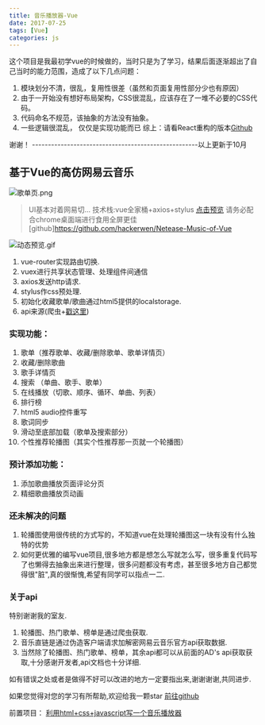 ```yaml
---
title: 音乐播放器-Vue
date: 2017-07-25
tags: [Vue]
categories: js
---
```

这个项目是我最初学vue的时候做的，当时只是为了学习，结果后面逐渐超出了自己当时的能力范围，造成了以下几点问题：
1. 模块划分不清，很乱，复用性很差（虽然和页面复用性部分少也有原因）
2. 由于一开始没有想好布局架构，CSS很混乱，应该存在了一堆不必要的CSS代码。
3. 代码命名不规范，该抽象的方法没有抽象。
4. 一些逻辑很混乱， 仅仅是实现功能而已
综上：请看React重构的版本[Github](https://github.com/worldzhao/music-react)

谢谢！
----------------------------------------------------以上更新于10月

## 基于Vue的高仿网易云音乐
![歌单页.png](http://upload-images.jianshu.io/upload_images/4869616-4fa1a61eca7fac96.png?imageMogr2/auto-orient/strip%7CimageView2/2/w/1240)

> UI基本对着网易切...
> 技术栈:vue全家桶+axios+stylus
> [点击预览](http://blog.hackerwen.tech/Netease-Music-of-Vue/) 请务必配合chrome桌面端进行食用全屏更佳
> [github]https://github.com/hackerwen/Netease-Music-of-Vue

![动态预览.gif](http://upload-images.jianshu.io/upload_images/4869616-a7fbcdbbf3680110.gif?imageMogr2/auto-orient/strip)

1. vue-router实现路由切换.
2. vuex进行共享状态管理、处理组件间通信
2. axios发送http请求.
3. stylus作css预处理.
4. 初始化收藏歌单/歌曲通过html5提供的localstorage.
5. api来源(爬虫+[戳这里](https://api.imjad.cn/))

### 实现功能：
1. 歌单（推荐歌单、收藏/删除歌单、歌单详情页）
2. 收藏/删除歌曲
3. 歌手详情页
4. 搜索 （单曲、歌手、歌单）
5. 在线播放（切歌、顺序、循环、单曲、列表）
6. 排行榜
7. html5 audio控件重写
8. 歌词同步
9. 滑动至底部加载（歌单及搜索部分）
10. 个性推荐轮播图（其实个性推荐那一页就一个轮播图）

### 预计添加功能：
1. 添加歌曲播放页面评论分页
2. 精细歌曲播放页动画

### 还未解决的问题
1. 轮播图使用很传统的方式写的，不知道vue在处理轮播图这一块有没有什么独特的优势
2. 如何更优雅的编写vue项目,很多地方都是想怎么写就怎么写，很多重复代码写了也懒得去抽象出来进行整理，很多问题都没有考虑，甚至很多地方自己都觉得很"脏",真的很惭愧,希望有同学可以指点一二.

### 关于api
特别谢谢我的室友.
1. 轮播图、热门歌单、榜单是通过爬虫获取.
2. 音乐直链是通过伪造客户端请求加解密网易云音乐官方api获取数据.
3. 当然除了轮播图、热门歌单、榜单，其余api都可以从前面的AD's api获取获取,十分感谢开发者,api文档也十分详细.

如有错误之处或者是做得不好可以改进的地方一定要指出来,谢谢谢谢,共同进步.

如果您觉得对您的学习有所帮助,欢迎给我一颗star
[前往github](https://github.com/hackerwen/Netease-Music-of-Vue)

前置项目：
[利用html+css+javascript写一个音乐播放器](http://www.jianshu.com/p/6e18347c3ae2)
